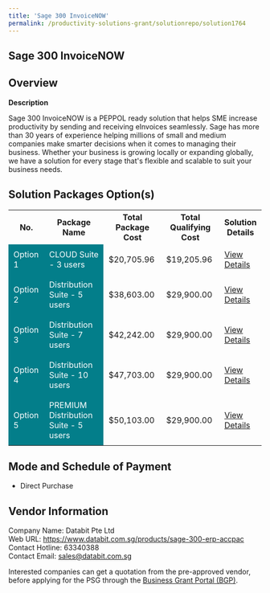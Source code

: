 ```yaml
---
title: 'Sage 300 InvoiceNOW'
permalink: /productivity-solutions-grant/solutionrepo/solution1764
---
```


## Sage 300 InvoiceNOW

## Overview

**Description**

Sage 300 InvoiceNOW is a PEPPOL ready solution that helps SME increase productivity by sending and receiving eInvoices seamlessly.  Sage has more than 30 years of experience helping millions of small and medium companies make smarter decisions when it comes to managing their business. Whether your business is growing locally or expanding globally, we have a solution for every stage that's flexible and scalable to suit your business needs.

## Solution Packages Option(s)

<table>
<tr>
<th><b>No.</b></th>
<th><b>Package Name</b></th>
<th><b>Total Package Cost</b></th>
<th><b>Total Qualifying Cost</b></th>
<th><b>Solution Details</b></th>
</tr>
<tr>
<td style='padding: 10px; background-color: #037E8A; color: #FFFFFF;'>Option 1</td>
<td style='padding: 10px; background-color: #037E8A; color: #FFFFFF;'>CLOUD Suite - 3 users</td>
<td style='padding: 10px;'>$20,705.96</td>
<td style='padding: 10px;'>$19,205.96</td>
<td style='padding: 10px;'><a href='/images/psg/Databit_Sage_300_Desensitised_Part1.pdf' target='_blank'>View Details</a></td>
</tr>
<tr>
<td style='padding: 10px; background-color: #037E8A; color: #FFFFFF;'>Option 2</td>
<td style='padding: 10px; background-color: #037E8A; color: #FFFFFF;'>Distribution Suite - 5 users</td>
<td style='padding: 10px;'>$38,603.00</td>
<td style='padding: 10px;'>$29,900.00</td>
<td style='padding: 10px;'><a href='/images/psg/Databit_Sage_300_Desensitised_Part2.pdf' target='_blank'>View Details</a></td>
</tr>
<tr>
<td style='padding: 10px; background-color: #037E8A; color: #FFFFFF;'>Option 3</td>
<td style='padding: 10px; background-color: #037E8A; color: #FFFFFF;'>Distribution Suite - 7 users</td>
<td style='padding: 10px;'>$42,242.00</td>
<td style='padding: 10px;'>$29,900.00</td>
<td style='padding: 10px;'><a href='/images/psg/Databit_Sage_300_Desensitised_Part3.pdf' target='_blank'>View Details</a></td>
</tr>
<tr>
<td style='padding: 10px; background-color: #037E8A; color: #FFFFFF;'>Option 4</td>
<td style='padding: 10px; background-color: #037E8A; color: #FFFFFF;'>Distribution Suite - 10 users</td>
<td style='padding: 10px;'>$47,703.00</td>
<td style='padding: 10px;'>$29,900.00</td>
<td style='padding: 10px;'><a href='/images/psg/Databit_Sage_300_Desensitised_Part4.pdf' target='_blank'>View Details</a></td>
</tr>
<tr>
<td style='padding: 10px; background-color: #037E8A; color: #FFFFFF;'>Option 5</td>
<td style='padding: 10px; background-color: #037E8A; color: #FFFFFF;'>PREMIUM Distribution Suite - 5 users</td>
<td style='padding: 10px;'>$50,103.00</td>
<td style='padding: 10px;'>$29,900.00</td>
<td style='padding: 10px;'><a href='/images/psg/Databit_Sage_300_Desensitised_Part5.pdf' target='_blank'>View Details</a></td>
</tr>
</table>

## Mode and Schedule of Payment

 - Direct Purchase

## Vendor Information

 Company Name: Databit Pte Ltd<br>Web URL: https://www.databit.com.sg/products/sage-300-erp-accpac <br>Contact Hotline: 63340388 <br>Contact Email: sales@databit.com.sg <br>

Interested companies can get a quotation from the pre-approved vendor, before applying for the PSG through the <a href='https://www.businessgrants.gov.sg/' target='_blank' rel='noopener'>Business Grant Portal (BGP)</a>.

<script src="/jquery/resize-tables.js"></script>
